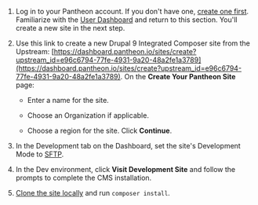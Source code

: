 1. Log in to your Pantheon account. If you don't have one, [create one first](https://pantheon.io/register?docs). Familiarize with the [User Dashboard](/guides/quickstart/user-dashboard) and return to this section. You'll create a new site in the next step.

1. Use this link to create a new Drupal 9 Integrated Composer site from the Upstream: [https://dashboard.pantheon.io/sites/create?upstream_id=e96c6794-77fe-4931-9a20-48a2fe1a3789](https://dashboard.pantheon.io/sites/create?upstream_id=e96c6794-77fe-4931-9a20-48a2fe1a3789). On the **Create Your Pantheon Site** page:

   - Enter a name for the site.

   - Choose an Organization if applicable.

   - Choose a region for the site. Click **Continue**.

1. In the Development tab on the Dashboard, set the site's Development Mode to [SFTP](/sftp#sftp-mode).

1. In the Dev environment, click **Visit Development Site** and follow the prompts to complete the CMS installation.

1. [Clone the site locally](/local-development#get-the-code) and run `composer install`.
